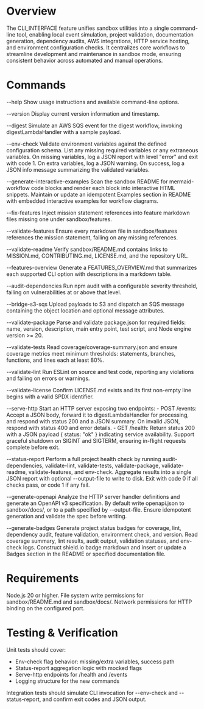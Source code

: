 # Overview

The CLI_INTERFACE feature unifies sandbox utilities into a single command-line tool, enabling local event simulation, project validation, documentation generation, dependency audits, AWS integrations, HTTP service hosting, and environment configuration checks. It centralizes core workflows to streamline development and maintenance in sandbox mode, ensuring consistent behavior across automated and manual operations.

# Commands

--help
  Show usage instructions and available command-line options.

--version
  Display current version information and timestamp.

--digest
  Simulate an AWS SQS event for the digest workflow, invoking digestLambdaHandler with a sample payload.

--env-check
  Validate environment variables against the defined configuration schema. List any missing required variables or any extraneous variables. On missing variables, log a JSON report with level "error" and exit with code 1. On extra variables, log a JSON warning. On success, log a JSON info message summarizing the validated variables.

--generate-interactive-examples
  Scan the sandbox README for mermaid-workflow code blocks and render each block into interactive HTML snippets. Maintain or update an idempotent Examples section in README with embedded interactive examples for workflow diagrams.

--fix-features
  Inject mission statement references into feature markdown files missing one under sandbox/features.

--validate-features
  Ensure every markdown file in sandbox/features references the mission statement, failing on any missing references.

--validate-readme
  Verify sandbox/README.md contains links to MISSION.md, CONTRIBUTING.md, LICENSE.md, and the repository URL.

--features-overview
  Generate a FEATURES_OVERVIEW.md that summarizes each supported CLI option with descriptions in a markdown table.

--audit-dependencies
  Run npm audit with a configurable severity threshold, failing on vulnerabilities at or above that level.

--bridge-s3-sqs
  Upload payloads to S3 and dispatch an SQS message containing the object location and optional message attributes.

--validate-package
  Parse and validate package.json for required fields: name, version, description, main entry point, test script, and Node engine version >= 20.

--validate-tests
  Read coverage/coverage-summary.json and ensure coverage metrics meet minimum thresholds: statements, branches, functions, and lines each at least 80%.

--validate-lint
  Run ESLint on source and test code, reporting any violations and failing on errors or warnings.

--validate-license
  Confirm LICENSE.md exists and its first non-empty line begins with a valid SPDX identifier.

--serve-http
  Start an HTTP server exposing two endpoints:
    - POST /events: Accept a JSON body, forward it to digestLambdaHandler for processing, and respond with status 200 and a JSON summary. On invalid JSON, respond with status 400 and error details.
    - GET /health: Return status 200 with a JSON payload { status: "ok" } indicating service availability.
  Support graceful shutdown on SIGINT and SIGTERM, ensuring in-flight requests complete before exit.

--status-report
  Perform a full project health check by running audit-dependencies, validate-lint, validate-tests, validate-package, validate-readme, validate-features, and env-check. Aggregate results into a single JSON report with optional --output-file to write to disk. Exit with code 0 if all checks pass, or code 1 if any fail.

--generate-openapi
  Analyze the HTTP server handler definitions and generate an OpenAPI v3 specification. By default write openapi.json to sandbox/docs/, or to a path specified by --output-file. Ensure idempotent generation and validate the spec before writing.

--generate-badges
  Generate project status badges for coverage, lint, dependency audit, feature validation, environment check, and version. Read coverage summary, lint results, audit output, validation statuses, and env-check logs. Construct shield.io badge markdown and insert or update a Badges section in the README or specified documentation file.

# Requirements

Node.js 20 or higher. File system write permissions for sandbox/README.md and sandbox/docs/. Network permissions for HTTP binding on the configured port.

# Testing & Verification

Unit tests should cover:
- Env-check flag behavior: missing/extra variables, success path
- Status-report aggregation logic with mocked flags
- Serve-http endpoints for /health and /events
- Logging structure for the new commands

Integration tests should simulate CLI invocation for --env-check and --status-report, and confirm exit codes and JSON output.
